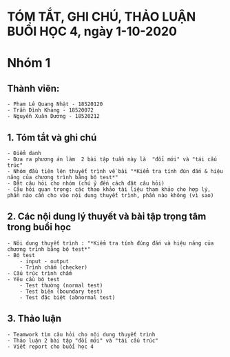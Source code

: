 # TÓM TẮT, GHI CHÚ, THẢO LUẬN BUỔI HỌC 4, ngày 1-10-2020
# Nhóm 1
## Thành viên:
	- Phạm Lê Quang Nhật - 18520120
	- Trần Đình Khang - 18520072
	- Nguyễn Xuân Dương - 18520212
## 1. Tóm tắt và ghi chú 
	- Điểm danh
	- Đưa ra phương án làm  2 bài tập tuần này là  "đổi mới" và "tái cấu trúc"
	- Nhóm đầu tiên lên thuyết trình về bài "*Kiểm tra tính đún đắn & hiệu năng của chương trình bằng bộ test*"
	- Đặt câu hỏi cho nhóm (chú ý đến cách đặt câu hỏi)
	- Câu hỏi quan trọng: các thao khảo tài liệu tham khảo cho hợp lý, phần nào cần cho vào nội dung thuyết trình, phần nào không (vì sao)
## 2. Các nội dung lý thuyết và bài tập trọng tâm trong buổi học
	- Nôi dung thuyết trình : "*Kiểm tra tính đúng đắn và hiệu năng của chương trình bằng bộ test*"
	- Bộ test
		- input - output
		- Trình chấm (checker)
 	- Cấu trúc trình chấm
 	- Yêu cầu bộ test
		- Test thường (normal test)
		- Test biên (boundary test)
		- Test đặc biệt (abnormal test)
## 3. Thảo luận
	- Teamwork tìm câu hỏi cho nội dung thuyết trình
	- Thảo luận 2 bài tập "đổi mới" và "tái cấu trúc"
	- Viết report cho buổi học 4

	

